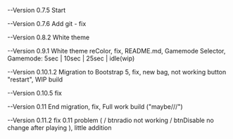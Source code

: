 --Version 0.7.5 
    Start

--Version 0.7.6
    Add git - fix

--Version 0.8.2
    White theme

--Version 0.9.1
    White theme reColor, fix, README.md, Gamemode Selector, Gamemode: 5sec | 10sec | 25sec | idle(wip)

--Version 0.10.1.2
    Migration to Bootstrap 5, fix, new bag, not working button "restart", WIP build 

--Version 0.10.5
    fix

--Version 0.11
    End migration, fix, Full work build ("maybe///")

--Version 0.11.2
    fix 0.11 problem ( / btnradio not working / btnDisable no change after playing ), little addition